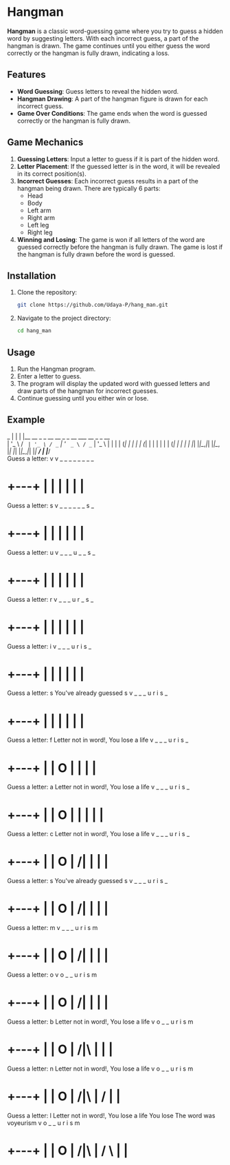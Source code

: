 # Hangman

**Hangman** is a classic word-guessing game where you try to guess a hidden word by suggesting letters. With each incorrect guess, a part of the hangman is drawn. The game continues until you either guess the word correctly or the hangman is fully drawn, indicating a loss.

## Features

- **Word Guessing**: Guess letters to reveal the hidden word.
- **Hangman Drawing**: A part of the hangman figure is drawn for each incorrect guess.
- **Game Over Conditions**: The game ends when the word is guessed correctly or the hangman is fully drawn.

## Game Mechanics

1. **Guessing Letters**: Input a letter to guess if it is part of the hidden word.
2. **Letter Placement**: If the guessed letter is in the word, it will be revealed in its correct position(s).
3. **Incorrect Guesses**: Each incorrect guess results in a part of the hangman being drawn. There are typically 6 parts:
   - Head
   - Body
   - Left arm
   - Right arm
   - Left leg
   - Right leg
4. **Winning and Losing**: The game is won if all letters of the word are guessed correctly before the hangman is fully drawn. The game is lost if the hangman is fully drawn before the word is guessed.

## Installation

1. Clone the repository:
    ```bash
    git clone https://github.com/Udaya-P/hang_man.git
    ```
2. Navigate to the project directory:
    ```bash
    cd hang_man
    ```

## Usage

1. Run the Hangman program.
2. Enter a letter to guess.
3. The program will display the updated word with guessed letters and draw parts of the hangman for incorrect guesses.
4. Continue guessing until you either win or lose.

## Example
 _
| |
| |__   __ _ _ __   __ _ _ __ ___   __ _ _ __  
| '_ \ / _` | '_ \ / _` | '_ ` _ \ / _` | '_ \ 
| | | | (_| | | | | (_| | | | | | | (_| | | | |
|_| |_|\__,_|_| |_|\__, |_| |_| |_|\__,_|_| |_|
                    __/ |
                   |___/    
Guess a letter: v
v _ _ _ _ _ _ _ _

  +---+
  |   |
      |
      |
      |
      |
=========

Guess a letter: s
v _ _ _ _ _ _ s _

  +---+
  |   |
      |
      |
      |
      |
=========

Guess a letter: u 
v _ _ _ u _ _ s _

  +---+
  |   |
      |
      |
      |
      |
=========

Guess a letter: r
v _ _ _ u r _ s _

  +---+
  |   |
      |
      |
      |
      |
=========

Guess a letter: i
v _ _ _ u r i s _

  +---+
  |   |
      |
      |
      |
      |
=========

Guess a letter: s
You've already guessed s
v _ _ _ u r i s _

  +---+
  |   |
      |
      |
      |
      |
=========

Guess a letter: f
Letter not in word!, You lose a life
v _ _ _ u r i s _

  +---+
  |   |
  O   |
      |
      |
      |
=========

Guess a letter: a
Letter not in word!, You lose a life
v _ _ _ u r i s _

  +---+
  |   |
  O   |
  |   |
      |
      |
=========

Guess a letter: c
Letter not in word!, You lose a life
v _ _ _ u r i s _

  +---+
  |   |
  O   |
 /|   |
      |
      |
=========
Guess a letter: s
You've already guessed s
v _ _ _ u r i s _

  +---+
  |   |
  O   |
 /|   |
      |
      |
=========
Guess a letter: m
v _ _ _ u r i s m

  +---+
  |   |
  O   |
 /|   |
      |
      |
=========
Guess a letter: o
v o _ _ u r i s m

  +---+
  |   |
  O   |
 /|   |
      |
      |
=========
Guess a letter: b
Letter not in word!, You lose a life
v o _ _ u r i s m

  +---+
  |   |
  O   |
 /|\  |
      |
      |
=========

Guess a letter: n
Letter not in word!, You lose a life
v o _ _ u r i s m

  +---+
  |   |
  O   |
 /|\  |
 /    |
      |
=========

Guess a letter: l
Letter not in word!, You lose a life
You lose
The word was voyeurism
v o _ _ u r i s m

  +---+
  |   |
  O   |
 /|\  |
 / \  |
      |
=========
